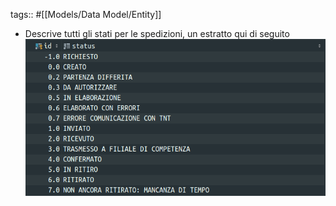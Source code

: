 tags:: #[[Models/Data Model/Entity]]

- Descrive tutti gli stati per le spedizioni, un estratto qui di seguito
  ![image.png](../assets/image_1704283377965_0.png)